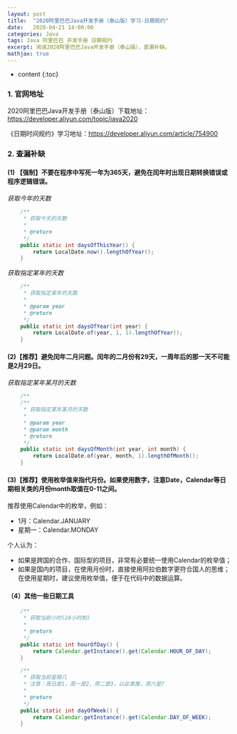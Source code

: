```yaml
---
layout: post
title:  "2020阿里巴巴Java开发手册（泰山版）学习-日期规约"
date:   2020-04-21 14:00:00
categories: Java
tags: Java 阿里巴巴 开发手册 日期规约
excerpt: 阅读2020阿里巴巴Java开发手册（泰山版），查漏补缺。
mathjax: true
---
```


* content
{:toc}

### 1. 官网地址

2020阿里巴巴Java开发手册（泰山版）下载地址：https://developer.aliyun.com/topic/java2020

《日期时间规约》学习地址：https://developer.aliyun.com/article/754900

### 2. 查漏补缺

#### (1) 【强制】不要在程序中写死一年为365天，避免在闰年时出现日期转换错误或程序逻辑错误。

*获取今年的天数*
```java
    /**
     * 获取今天的天数
     *
     * @return
     */
    public static int daysOfThisYear() {
        return LocalDate.now().lengthOfYear();
    }
```

*获取指定某年的天数*
```java
    /**
     * 获取指定某年的天数
     *
     * @param year
     * @return
     */
    public static int daysOfYear(int year) {
        return LocalDate.of(year, 1, 1).lengthOfYear();
    }
```

#### (2)【推荐】避免闰年二月问题。闰年的二月份有29天，一周年后的那一天不可能是2月29日。

*获取指定某年某月的天数*
```java
    /**
    /**
     * 获取指定某年某月的天数
     *
     * @param year
     * @param month
     * @return
     */
    public static int daysOfMonth(int year, int month) {
        return LocalDate.of(year, month, 1).lengthOfMonth();
    }
```

#### (3)【推荐】使用枚举值来指代月份。如果使用数字，注意Date，Calendar等日期相关类的月份month取值在0-11之间。

推荐使用Calendar中的枚举，例如：
- 1月：Calendar.JANUARY
- 星期一：Calendar.MONDAY

个人认为：

- 如果是跨国的合作、国际型的项目，非常有必要统一使用Calendar的枚举值；
- 如果是国内的项目，在使用月份时，直接使用阿拉伯数字更符合国人的思维；在使用星期时，建议使用枚举值，便于在代码中的数据运算。

#### （4）其他一些日期工具

```java
    /**
     * 获取当前小时(24小时制)
     *
     * @return
     */
    public static int hourOfDay() {
        return Calendar.getInstance().get(Calendar.HOUR_OF_DAY);
    }

    /**
     * 获取当前星期几
     * 注意：周日是1，周一是2，周二是3，以此类推，周六是7
     *
     * @return
     */
    public static int dayOfWeek() {
        return Calendar.getInstance().get(Calendar.DAY_OF_WEEK);
    }
```
